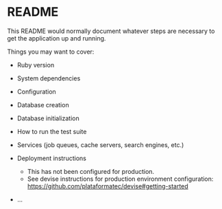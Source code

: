 # README

This README would normally document whatever steps are necessary to get the
application up and running.

Things you may want to cover:

* Ruby version

* System dependencies

* Configuration

* Database creation

* Database initialization

* How to run the test suite

* Services (job queues, cache servers, search engines, etc.)

* Deployment instructions
  - This has not been configured for production.
  - See devise instructions for production environment configuration: https://github.com/plataformatec/devise#getting-started

* ...
